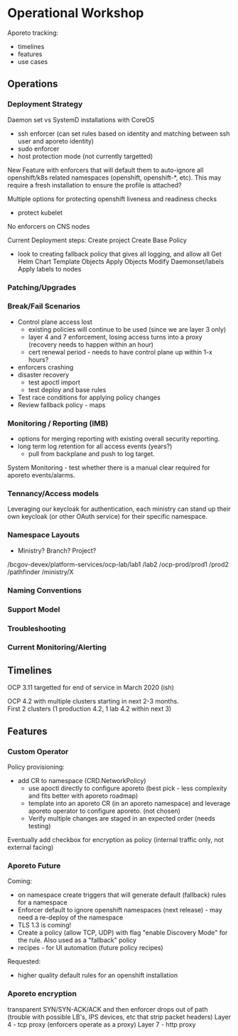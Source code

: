 # Operational Workshop

Aporeto tracking:

- timelines
- features
- use cases

## Operations

### Deployment Strategy

Daemon set vs SystemD installations with CoreOS

- ssh enforcer (can set rules based on identity and matching between ssh user and aporeto identity)
- sudo enforcer
- host protection mode (not currently targetted)

New Feature with enforcers that will default them to auto-ignore all openshift/k8s related namespaces (openshift, openshift-*, etc).  This may require a fresh installation to ensure the profile is attached?

Multiple options for protecting openshift liveness and readiness checks
- protect kubelet

No enforcers on CNS nodes

Current Deployment steps:
Create project
Create Base Policy
 - look to creating fallback policy that gives all logging, and allow all
Get Helm Chart
Template Objects
Apply Objects
Modify Daemonset/labels
Apply labels to nodes

### Patching/Upgrades

### Break/Fail Scenarios

- Control plane access lost
  - existing policies will continue to be used (since we are layer 3 only)
  - layer 4 and 7 enforcement, losing access turns into a proxy (recovery needs to happen within an hour)
  - cert renewal period - needs to have control plane up within 1-x hours?
- enforcers crashing
- disaster recovery
  - test apoctl import
  - test deploy and base rules
- Test race conditions for applying policy changes
- Review fallback policy - maps

### Monitoring / Reporting (IMB)

- options for merging reporting with existing overall security reporting.
- long term log retention for all access events (years?)
  - pull from backplane and push to log target.

System Monitoring - test whether there is a manual clear required for aporeto events/alarms.

### Tennancy/Access models

Leveraging our keycloak for authentication, each ministry can stand up their own keycloak (or other OAuth service) for their specific namespace.

### Namespace Layouts

- Ministry? Branch? Project?

/bcgov-devex/platform-services/ocp-lab/lab1
                                      /lab2
                              /ocp-prod/prod1
                                       /prod2
                              /pathfinder
            /ministry/X

### Naming Conventions

### Support Model

### Troubleshooting

### Current Monitoring/Alerting

## Timelines

OCP 3.11 targetted for end of service in March 2020 (ish)

OCP 4.2 with multiple clusters starting in next 2-3 months.  
First 2 clusters (1 production 4.2, 1 lab 4.2 within next 3)

## Features

### Custom Operator

Policy provisioning:
- add CR to namespace (CRD.NetworkPolicy)
  - use apoctl directly to configure aporeto (best pick - less complexity and fits better with aporeto roadmap)
  - template into an aporeto CR (in an aporeto namespace) and leverage aporeto operator to configure aporeto. (not chosen)
  - Verify multiple changes are staged in an expected order (needs testing)

Eventually add checkbox for encryption as policy (internal traffic only, not external facing)

### Aporeto Future

Coming:

- on namespace create triggers that will generate default (fallback) rules for a namespace
- Enforcer default to ignore openshift namespaces (next release) - may need a re-deploy of the namespace
- TLS 1.3 is coming!
- Create a policy (allow TCP, UDP) with flag "enable Discovery Mode" for the rule.  Also used as a "fallback" policy
- recipes - for UI automation (future policy recipes)

Requested:

- higher quality default rules for an openshift installation

### Aporeto encryption

transparent SYN/SYN-ACK/ACK and then enforcer drops out of path (trouble with possible LB's, IPS devices, etc that strip packet headers)
Layer 4 - tcp proxy (enforcers operate as a proxy)
Layer 7 - http proxy
